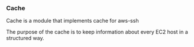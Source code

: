 ### Cache

Cache is a module that implements cache for aws-ssh

The purpose of the cache is to keep information about every EC2 host
in a structured way.
